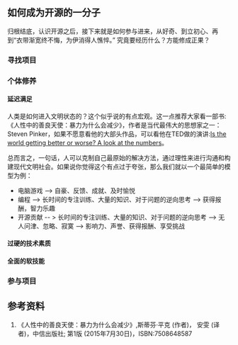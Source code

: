 ## 如何成为开源的一分子

归根结底，认识开源之后，接下来就是如何参与进来，从好奇、到立初心、再到“衣带渐宽终不悔，为伊消得人憔悴。” 究竟要经历什么？方能修成正果？

### 寻找项目

### 个体修养

#### 延迟满足

人类是如何进入文明状态的？这个似乎说的有点宏观。这一点推荐大家看一部书:《人性中的善良天使：暴力为什么会减少》，作者是当代最伟大的思想家之一：Steven Pinker，如果不愿意看他的大部头作品，可以看他在TED做的演讲:[Is the world getting better or worse? A look at the numbers](https://www.ted.com/talks/steven_pinker_is_the_world_getting_better_or_worse_a_look_at_the_numbers)。

总而言之，一句话，人可以克制自己最原始的解决方法，通过理性来进行沟通和构建现代文明社会。如果说你觉得这个有点过于夸张，那么我们就以一个最简单的模型为例：

*  电脑游戏  --> 自豪、反馈、成就、及时愉悦
*  编程 --> 长时间的专注训练、大量的知识、对于问题的逆向思考  --> 获得报酬，智力乐趣
*  开源贡献 -- > 长时间的专注训练、大量的知识、对于问题的逆向思考 --> 无人问津、忽略、寂寞 --> 影响力、声誉、获得报酬、享受挑战


#### 过硬的技术素质

#### 全面的软技能

### 参与项目


## 参考资料

1. 《人性中的善良天使：暴力为什么会减少》,斯蒂芬·平克 (作者)， 安雯 (译者)，中信出版社; 第1版 (2015年7月30日)，ISBN:7508648587
